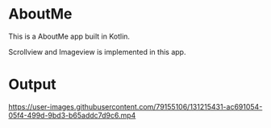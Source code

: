 # AboutMe
This is a AboutMe app built in Kotlin.

Scrollview and Imageview is implemented in this app.


# Output


https://user-images.githubusercontent.com/79155106/131215431-ac691054-05f4-499d-9bd3-b65addc7d9c6.mp4

